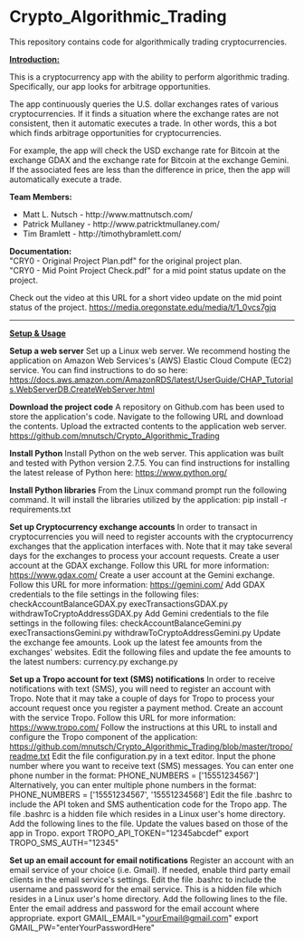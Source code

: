 # Crypto_Algorithmic_Trading
This repository contains code for algorithmically trading cryptocurrencies.

<u><strong>Introduction:</strong></u>

This is a cryptocurrency app with the ability to perform algorithmic trading. Specifically, our app looks for arbitrage opportunities.

The app continuously queries the U.S. dollar exchanges rates of various cryptocurrencies. If it finds a situation where the exchange rates are not consistent, then it automatic executes a trade. In other words, this a bot which finds arbitrage opportunities for cryptocurrencies.

For example, the app will check the USD exchange rate for Bitcoin at the exchange GDAX and the exchange rate for Bitcoin at the exchange Gemini. If the associated fees are less than the difference in price, then the app will automatically execute a trade.

<strong>Team Members:</strong><br/>
<ul><li>Matt L. Nutsch - http://www.mattnutsch.com/</li>
<li>Patrick Mullaney - http://www.patricktmullaney.com/</li>
<li>Tim Bramlett - http://timothybramlett.com/</li></ul>

<strong>Documentation:</strong><br/>
"CRY0 - Original Project Plan.pdf" for the original project plan.<br/>
"CRY0 - Mid Point Project Check.pdf" for a mid point status update on the project.<br/>

Check out the video at this URL for a short video update on the mid point status of the project.
https://media.oregonstate.edu/media/t/1_0vcs7gjq

<hr>

<u><strong>Setup & Usage</strong></u>

<strong>Setup a web server</strong>
Set up a Linux web server. We recommend hosting the application on Amazon Web Services's (AWS) Elastic Cloud Compute (EC2) service. You can find instructions to do so here: https://docs.aws.amazon.com/AmazonRDS/latest/UserGuide/CHAP_Tutorials.WebServerDB.CreateWebServer.html

<strong>Download the project code</strong>
A repository on Github.com has been used to store the application's code. Navigate to the following URL and download the contents. Upload the extracted contents to the application web server. 
https://github.com/mnutsch/Crypto_Algorithmic_Trading

<strong>Install Python</strong>
Install Python on the web server. This application was built and tested with Python version 2.7.5. You can find instructions for installing the latest release of Python here: https://www.python.org/

<strong>Install Python libraries</strong>
From the Linux command prompt run the following command. It will install the libraries utilized by the application:
pip install -r requirements.txt

<strong>Set up Cryptocurrency exchange accounts</strong>
In order to transact in cryptocurrencies you will need to register accounts with the cryptocurrency exchanges that the application interfaces with. Note that it may take several days for the exchanges to process your account requests.
Create a user account at the GDAX exchange. Follow this URL for more information: https://www.gdax.com/
Create a user account at the Gemini exchange. Follow this URL for more information: https://gemini.com/
Add GDAX credentials to the file settings in the following files:
checkAccountBalanceGDAX.py
execTransactionsGDAX.py
withdrawToCryptoAddressGDAX.py
Add Gemini credentials to the file settings in the following files:
checkAccountBalanceGemini.py
execTransactionsGemini.py
withdrawToCryptoAddressGemini.py
Update the exchange fee amounts. 
Look up the latest fee amounts from the exchanges' websites.
Edit the following files and update the fee amounts to the latest numbers:
currency.py 
exchange.py

<strong>Set up a Tropo account for text (SMS) notifications</strong>
In order to receive notifications with text (SMS), you will need to register an account with Tropo. Note that it may take a couple of days for Tropo to process your account request once you register a payment method.
Create an account with the service Tropo. Follow this URL for more information: https://www.tropo.com/
Follow the instructions at this URL to install and configure the Tropo component of the application: https://github.com/mnutsch/Crypto_Algorithmic_Trading/blob/master/tropo/readme.txt
Edit the file configuration.py in a text editor. Input the phone number where you want to receive text (SMS) messages. You can enter one phone number in the format: 
PHONE_NUMBERS = ['15551234567'] 
Alternatively, you can enter multiple phone numbers in the format:
PHONE_NUMBERS = ['15551234567', '15551234568']
Edit the file .bashrc to include the API token and SMS authentication code for the Tropo app. The file .bashrc is a hidden file which resides in a Linux user's home directory. Add the following lines to the file. Update the values based on those of the app in Tropo.
export TROPO_API_TOKEN="12345abcdef"
export TROPO_SMS_AUTH="12345"
    
<strong>Set up an email account for email notifications</strong>
Register an account with an email service of your choice (i.e. Gmail).
If needed, enable third party email clients in the email service's settings.
Edit the file .bashrc to include the username and password for the email service. This is a hidden file which resides in a Linux user's home directory. Add the following lines to the file. Enter the email address and password for the email account where appropriate.
export GMAIL_EMAIL="yourEmail@gmail.com"
export GMAIL_PW="enterYourPasswordHere"
